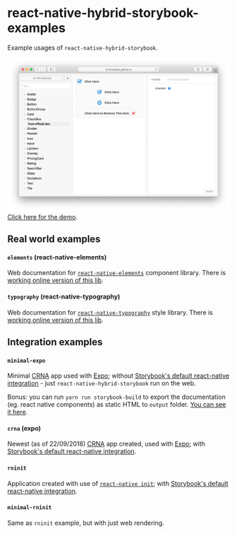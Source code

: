react-native-hybrid-storybook-examples
===================================

Example usages of `react-native-hybrid-storybook`.

![Elements screenshot](docs/assets/elements.png?raw=true)
[Click here for the demo](https://khronedev.github.io/react-native-hybrid-storybook-examples/elements/output/index.html).

Real world examples
-------------------

#### `elements` (react-native-elements)
Web documentation for [`react-native-elements`](https://github.com/react-native-training/react-native-elements) component library. There is [working online version of this lib](https://khronedev.github.io/react-native-hybrid-storybook-examples/elements/output/index.html).

#### `typography` (react-native-typography)
Web documentation for [`react-native-typography`](https://github.com/hectahertz/react-native-typography) style library. There is [working online version of this lib](https://khronedev.github.io/react-native-hybrid-storybook-examples/typography/output/index.html).

Integration examples
--------------------

#### `minimal-expo`
Minimal [CRNA](https://github.com/react-community/create-react-native-app) app used with [Expo](http://expo.io/); without [Storybook's default react-native integration](https://github.com/storybooks/storybook/tree/master/app/react-native) - just `react-native-hybrid-storybook` run on the web.

Bonus: you can run `yarn run storybook-build` to export the documentation (eg. react native components) as static HTML to `output` folder. [You can see it here](https://khronedev.github.io/react-native-hybrid-storybook-examples/).

#### `crna` (expo)
Newest (as of 22/09/2018) [CRNA](https://github.com/react-community/create-react-native-app) app created, used with [Expo](http://expo.io/); with [Storybook's default react-native integration](https://github.com/storybooks/storybook/tree/master/app/react-native).

#### `rninit`
Application created with use of [`react-native init`](https://facebook.github.io/react-native/docs/getting-started.html#creating-a-new-application); with [Storybook's default react-native integration](https://github.com/storybooks/storybook/tree/master/app/react-native).

#### `minimal-rninit`
Same as `rninit` example, but with just web rendering.
